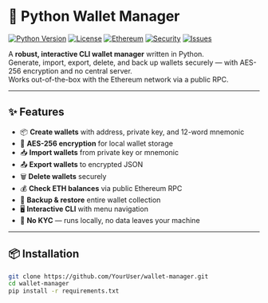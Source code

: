 # 🦊 Python Wallet Manager

[![Python Version](https://img.shields.io/badge/python-3.9%2B-blue.svg)](https://www.python.org/downloads/)
[![License](https://img.shields.io/badge/license-MIT-green.svg)](LICENSE)
[![Ethereum](https://img.shields.io/badge/network-Ethereum-%236C71C4)](https://ethereum.org/)
[![Security](https://img.shields.io/badge/encryption-AES--256-orange.svg)]()
[![Issues](https://img.shields.io/github/issues/YourUser/YourRepo.svg)](https://github.com/YourUser/YourRepo/issues)

A **robust, interactive CLI wallet manager** written in Python.  
Generate, import, export, delete, and back up wallets securely — with AES-256 encryption and no central server.  
Works out-of-the-box with the Ethereum network via a public RPC.

---

## ✨ Features

- 📦 **Create wallets** with address, private key, and 12-word mnemonic
- 🔐 **AES-256 encryption** for local wallet storage
- 📥 **Import wallets** from private key or mnemonic
- 📤 **Export wallets** to encrypted JSON
- 🗑 **Delete wallets** securely
- 💰 **Check ETH balances** via public Ethereum RPC
- 💾 **Backup & restore** entire wallet collection
- 🖥 **Interactive CLI** with menu navigation
- 🚫 **No KYC** — runs locally, no data leaves your machine

---

## 📦 Installation

```bash
git clone https://github.com/YourUser/wallet-manager.git
cd wallet-manager
pip install -r requirements.txt

